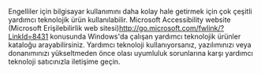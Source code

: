 <Token xmlns:xlink="http://www.w3.org/1999/xlink">Engelliler için bilgisayar kullanımını daha kolay hale getirmek için çok çeşitli yardımcı teknolojik ürün kullanılabilir. <externalLink xmlns="http://ddue.schemas.microsoft.com/authoring/2003/5"><linkText>Microsoft Accessibility website (Microsoft Erişilebilirlik web sitesi)</linkText><linkUri>http://go.microsoft.com/fwlink/?LinkId=8431</linkUri></externalLink> konusunda Windows'da çalışan yardımcı teknolojik ürünler kataloğu arayabilirsiniz. Yardımcı teknoloji kullanıyorsanız, yazılımınızı veya donanımınızı yükseltmeden önce olası uyumluluk sorunlarına karşı yardımcı teknoloji satıcınızla iletişime geçin.</Token>

<!--HONumber=Jun16_HO4-->


